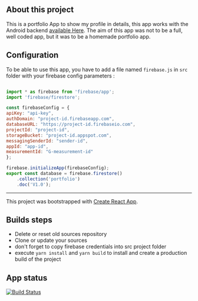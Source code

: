 ## About this project

This is a portfolio App to show my profile in details, this app works with the Android backend [available Here](https://github.com/skichrome/portfolio-android). The aim of this app was not to be a full, well coded app, but it was to be a homemade portfolio app.

## Configuration

To be able to use this app, you have to add a file named `firebase.js` in `src` folder with your firebase config parameters :
```javascript

import * as firebase from 'firebase/app';
import 'firebase/firestore';

const firebaseConfig = {
apiKey: "api-key",
authDomain: "project-id.firebaseapp.com",
databaseURL: "https://project-id.firebaseio.com",
projectId: "project-id",
storageBucket: "project-id.appspot.com",
messagingSenderId: "sender-id",
appId: "app-id",
measurementId: "G-measurement-id"
};

firebase.initializeApp(firebaseConfig);
export const database = firebase.firestore()
    .collection('portfolio')
    .doc('V1.0');

```

***

This project was bootstrapped with [Create React App](https://github.com/facebook/create-react-app).

## Builds steps

- Delete or reset old sources repository
- Clone or update your sources
- don't forget to  copy firebase credentials into src project folder
- execute `yarn install` and `yarn build` to install and create a production build of the project

## App status

[![Build Status](https://jenkins.campeoltoni.fr/buildStatus/icon?job=portfolio-react)](https://jenkins.campeoltoni.fr/job/portfolio-react/badge/icon?style=flat-square)